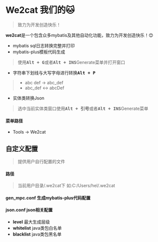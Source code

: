 # We2cat 我们的🐱
> 致力为开发创造快乐！

<!-- Plugin description -->
**we2cat**是一个包含众多mybatis及其他自动化功能，致力为开发创造快乐！😊
- mybatis sql日志转换完整并打印
- mybatis-plus模板代码生成
> 使用<kbd>**Alt + G**</kbd>或者<kbd>**Alt + INS**</kbd>Generate菜单并打开窗口  
- 字符串下划线与大写字母进行转换<kbd>**Alt + P**</kbd>
>- abc def -> abc_def
>- abc_def <-> abcDef
- 实体类转换Json
> 选中当前实体类窗口使用<kbd>**Alt + 引号**</kbd>或者<kbd>**Alt + INS**</kbd>Generate菜单

#### 菜单路径
- Tools -> We2cat

## 自定义配置
> 提供用户自行配置的文件

#### 路径
> 当前用户目录/.we2cat下 如:C:/Users/hel/.we2cat

#### gen_mpc.conf 生成mybatis-plus代码配置

#### json.conf json相关配置
- **level** 最大生成层级
- **whitelist** java类包白名单
- **blacklist** java类包黑名单
<!-- Plugin description end -->